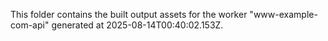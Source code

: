 This folder contains the built output assets for the worker "www-example-com-api" generated at 2025-08-14T00:40:02.153Z.